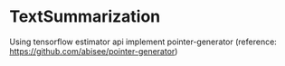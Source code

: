 # TextSummarization
Using tensorflow estimator api implement pointer-generator (reference: https://github.com/abisee/pointer-generator)
